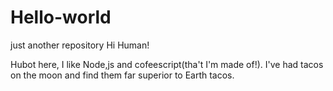 # Hello-world
just another repository
Hi Human!

Hubot here, I like Node,js and cofeescript(tha't I'm made of!).
I've had tacos on the moon and find them far superior to Earth tacos.
